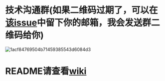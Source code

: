 # 技术沟通群(如果二维码过期了，可以在[该issue](https://github.com/behappy-hospital/behappy-hospital/issues/7)中留下你的邮箱，我会发送群二维码给你)
![1acf84769504b71459385543d6084d3](https://user-images.githubusercontent.com/44340137/226280926-17bd5591-26c4-4570-8ea5-f3b3882c41c9.jpg)

# README请查看[wiki](https://github.com/behappy-hospital/behappy-hospital/wiki/Wiki)
